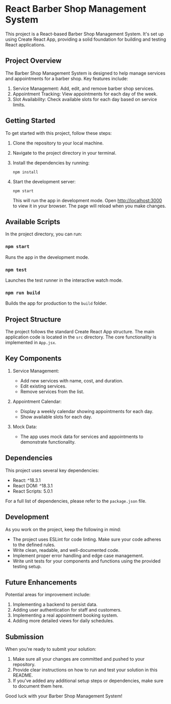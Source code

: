 # React Barber Shop Management System

This project is a React-based Barber Shop Management System. It's set up using Create React App, providing a solid foundation for building and testing React applications.

## Project Overview

The Barber Shop Management System is designed to help manage services and appointments for a barber shop. Key features include:

1. Service Management: Add, edit, and remove barber shop services.
2. Appointment Tracking: View appointments for each day of the week.
3. Slot Availability: Check available slots for each day based on service limits.

## Getting Started

To get started with this project, follow these steps:

1. Clone the repository to your local machine.
2. Navigate to the project directory in your terminal.
3. Install the dependencies by running:

   ```
   npm install
   ```

4. Start the development server:

   ```
   npm start
   ```

   This will run the app in development mode. Open [http://localhost:3000](http://localhost:3000) to view it in your browser. The page will reload when you make changes.

## Available Scripts

In the project directory, you can run:

### `npm start`

Runs the app in the development mode.

### `npm test`

Launches the test runner in the interactive watch mode.

### `npm run build`

Builds the app for production to the `build` folder.

## Project Structure

The project follows the standard Create React App structure. The main application code is located in the `src` directory. The core functionality is implemented in `App.jsx`.

## Key Components

1. Service Management:

   - Add new services with name, cost, and duration.
   - Edit existing services.
   - Remove services from the list.

2. Appointment Calendar:

   - Display a weekly calendar showing appointments for each day.
   - Show available slots for each day.

3. Mock Data:
   - The app uses mock data for services and appointments to demonstrate functionality.

## Dependencies

This project uses several key dependencies:

- React: ^18.3.1
- React DOM: ^18.3.1
- React Scripts: 5.0.1

For a full list of dependencies, please refer to the `package.json` file.

## Development

As you work on the project, keep the following in mind:

- The project uses ESLint for code linting. Make sure your code adheres to the defined rules.
- Write clean, readable, and well-documented code.
- Implement proper error handling and edge case management.
- Write unit tests for your components and functions using the provided testing setup.

## Future Enhancements

Potential areas for improvement include:

1. Implementing a backend to persist data.
2. Adding user authentication for staff and customers.
3. Implementing a real appointment booking system.
4. Adding more detailed views for daily schedules.

## Submission

When you're ready to submit your solution:

1. Make sure all your changes are committed and pushed to your repository.
2. Provide clear instructions on how to run and test your solution in this README.
3. If you've added any additional setup steps or dependencies, make sure to document them here.

Good luck with your Barber Shop Management System!
